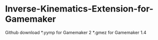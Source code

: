 # Inverse-Kinematics-Extension-for-Gamemaker
Github download
*.yymp for Gamemaker 2
*.gmez for Gamemaker 1.4
